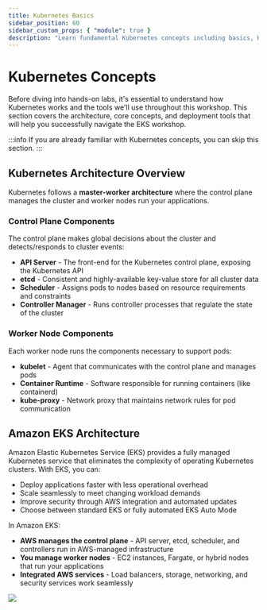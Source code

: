 ```yaml
---
title: Kubernetes Basics
sidebar_position: 60
sidebar_custom_props: { "module": true }
description: "Learn fundamental Kubernetes concepts including basics, Helm, and Kustomize."
---
```

# Kubernetes Concepts
Before diving into hands-on labs, it's essential to understand how Kubernetes works and the tools we'll use throughout this workshop. This section covers the architecture, core concepts, and deployment tools that will help you successfully navigate the EKS workshop.

:::info
If you are already familiar with Kubernetes concepts, you can skip this section.
:::

## Kubernetes Architecture Overview

Kubernetes follows a **master-worker architecture** where the control plane manages the cluster and worker nodes run your applications.

### Control Plane Components
The control plane makes global decisions about the cluster and detects/responds to cluster events:

- **API Server** - The front-end for the Kubernetes control plane, exposing the Kubernetes API
- **etcd** - Consistent and highly-available key-value store for all cluster data
- **Scheduler** - Assigns pods to nodes based on resource requirements and constraints
- **Controller Manager** - Runs controller processes that regulate the state of the cluster

### Worker Node Components
Each worker node runs the components necessary to support pods:

- **kubelet** - Agent that communicates with the control plane and manages pods
- **Container Runtime** - Software responsible for running containers (like containerd)
- **kube-proxy** - Network proxy that maintains network rules for pod communication

## Amazon EKS Architecture

Amazon Elastic Kubernetes Service (EKS) provides a fully managed Kubernetes service that eliminates the complexity of operating Kubernetes clusters. With EKS, you can:
* Deploy applications faster with less operational overhead
* Scale seamlessly to meet changing workload demands
* Improve security through AWS integration and automated updates
* Choose between standard EKS or fully automated EKS Auto Mode

In Amazon EKS:
- **AWS manages the control plane** - API server, etcd, scheduler, and controllers run in AWS-managed infrastructure
- **You manage worker nodes** - EC2 instances, Fargate, or hybrid nodes that run your applications
- **Integrated AWS services** - Load balancers, storage, networking, and security services work seamlessly

![](https://docs.aws.amazon.com/images/eks/latest/userguide/images/whatis.png)